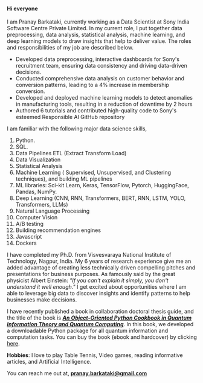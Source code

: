 #### Hi everyone


I am Pranay Barkataki, currently working as a Data Scientist at Sony India Software Centre Private Limited. In my current role, I put together data preprocessing, data analysis, statistical analysis, machine learning, and deep learning models to draw insights that help to deliver value. The roles and responsibilities of my job are described below.
* Developed data preprocessing, interactive dashboards for Sony's recruitment team, ensuring data consistency and driving data-driven decisions.
* Conducted comprehensive data analysis on customer behavior and conversion patterns, leading to a
4% increase in membership conversion.
* Developed and deployed machine learning models to detect anomalies in manufacturing tools, resulting in a reduction of downtime by 2 hours
* Authored 6 tutorials and contributed high-quality code to Sony's esteemed Responsible AI GitHub repository

I am familiar with the following major data science skills,
 1. Python.
 2. SQL.
 3. Data Pipelines ETL (Extract Transform Load)
 4. Data Visualization
 5. Statistical Analysis
 6. Machine Learning ( Supervised, Unsupervised, and Clustering techniques), and building ML pipelines
 7. ML libraries: Sci-kit Learn, Keras, TensorFlow, Pytorch, HuggingFace, Pandas, NumPy.
 8. Deep Learning (CNN, RNN, Transformers, BERT, RNN, LSTM, YOLO, Transformers, LLMs)
 9. Natural Language Processing
 10. Computer Vision
 11. A/B testing
 12. Building recommendation engines
 13. Javascript
 14. Dockers
 
I have completed my Ph.D. from Visvesvaraya National Institute of Technology, Nagpur, India. My 6 years of research experience give me an added advantage of creating less technically driven compelling pitches and presentations for business purposes. As famously said by the great physicist Albert Einstein:
*"If you can't explain it simply, you don't understand it well enough."* 
I get excited about opportunities where I am able to leverage big data to discover insights and identify patterns to help businesses make decisions.

I have recently published a book in collaboration doctoral thesis guide, and the title of the book is [***An Object-Oriented Python Cookbook in Quantum Information Theory and Quantum Computing***](https://www.routledge.com/An-Object-Oriented-Python-Cookbook-in-Quantum-Information-Theory-and-Quantum/Ramkarthik-Barkataki/p/book/9781032256078). In this book, we developed a downloadable Python package for all quantum information and computation tasks. You can buy the book (ebook and hardcover) by clicking [here](https://www.routledge.com/An-Object-Oriented-Python-Cookbook-in-Quantum-Information-Theory-and-Quantum/Ramkarthik-Barkataki/p/book/9781032256078).

**Hobbies**: I love to play Table Tennis, Video games, reading informative articles, and Artificial Intelligence.

You can reach me out at, **pranay.barkataki@gmail.com**
